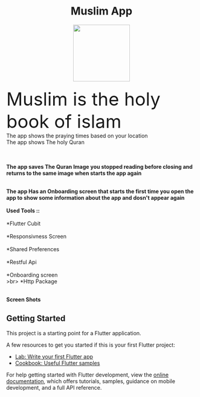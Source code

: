 
<h1 align="center"> Muslim App <br></h1>
<div align="center">
<img src="https://user-images.githubusercontent.com/124194866/235448634-3cf4d82f-0ce4-446f-9b56-300f77655fca.png" width="150" height="150" /></div>
<br> <font size="10">Muslim is the holy book of islam</font><br>The app shows the praying times based on your location <br> The app shows The holy Quran<br/>
<br><br>


**The app saves The Quran Image you stopped reading before closing and returns to the same image when starts the app again**
<br><br>


**The app Has an Onboarding screen that starts the first time you open the app to show some information about the app and dosn't appear again**
<br><br>
**Used Tools ::** <br><br>
*Flutter Cubit<br><br>
*Responsivness Screen<br><br>
*Shared Preferences<br><br>
*Restful Api<br><br>
*Onboarding screen<br>>br>
*Http Package<br><br>


**Screen Shots**

## Getting Started

This project is a starting point for a Flutter application.

A few resources to get you started if this is your first Flutter project:

- [Lab: Write your first Flutter app](https://docs.flutter.dev/get-started/codelab)
- [Cookbook: Useful Flutter samples](https://docs.flutter.dev/cookbook)

For help getting started with Flutter development, view the
[online documentation](https://docs.flutter.dev/), which offers tutorials,
samples, guidance on mobile development, and a full API reference.
